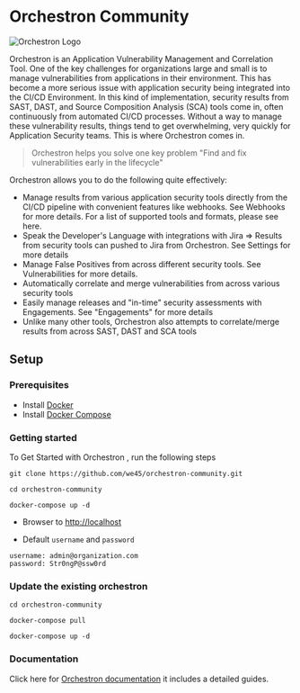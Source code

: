 # Orchestron Community

![Orchestron Logo](https://www.orchestron.io/hubfs/Orchestron%20November%202017/Image/logo.png?t=1528974210460)

Orchestron is an Application Vulnerability Management and Correlation Tool. One of the key challenges for organizations large and small is to manage vulnerabilities from applications in their environment. This has become a more serious issue with application security being integrated into the CI/CD Environment. In this kind of implementation, security results from SAST, DAST, and Source Composition Analysis (SCA) tools come in, often continuously from automated CI/CD processes. Without a way to manage these vulnerability results, things tend to get overwhelming, very quickly for Application Security teams. This is where Orchestron comes in. 

> Orchestron helps you solve one key problem "Find and fix vulnerabilities early in the lifecycle"

Orchestron allows you to do the following quite effectively: 

* Manage results from various application security tools directly from the CI/CD pipeline with convenient features like webhooks. See Webhooks for more details. For a list of supported tools and formats, please see here.
* Speak the Developer's Language with integrations with Jira => Results from security tools can pushed to Jira from Orchestron. See Settings for more details
* Manage False Positives from across different security tools. See Vulnerabilities for more details.
* Automatically correlate and merge vulnerabilities from across various security tools
* Easily manage releases and "in-time" security assessments with Engagements. See "Engagements" for more details
* Unlike many other tools, Orchestron also attempts to correlate/merge results from across SAST, DAST and SCA tools

## Setup

### Prerequisites
* Install [Docker](https://docs.docker.com/install/)
* Install [Docker Compose](https://docs.docker.com/compose/install/)

### Getting started


To Get Started with Orchestron , run the following steps

```commandline
git clone https://github.com/we45/orchestron-community.git

cd orchestron-community

docker-compose up -d

```

* Browser to [http://localhost](http://localhost)

* Default `username` and `password`

```commandline
username: admin@organization.com
password: Str0ngP@ssw0rd

```

### Update the existing orchestron
```commandline
cd orchestron-community

docker-compose pull

docker-compose up -d

```

### Documentation
Click here for [Orchestron documentation](https://we45devteam.atlassian.net/wiki/spaces/OR/overview) it includes a detailed guides.
